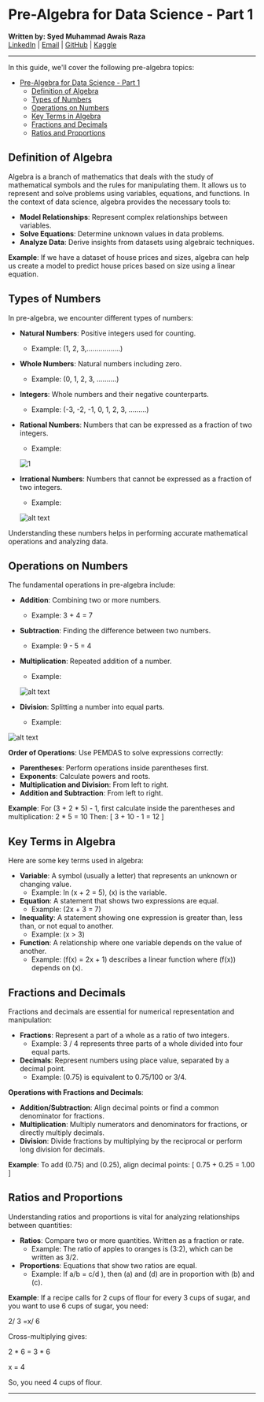 # Pre-Algebra for Data Science - Part 1 


**Written by: Syed Muhammad Awais Raza**  
[LinkedIn](https://www.linkedin.com/in/syed-muhammad-awais-raza-905317278/) | [Email](mailto:awaisraza5424@gmail.com) | [GitHub](https://github.com/awai1s) | [Kaggle](https://www.kaggle.com/awais5424) 

---

In this guide, we'll cover the following pre-algebra topics:

- [Pre-Algebra for Data Science - Part 1](#pre-algebra-for-data-science---part-1)
  - [Definition of Algebra](#definition-of-algebra)
  - [Types of Numbers](#types-of-numbers)
  - [Operations on Numbers](#operations-on-numbers)
  - [Key Terms in Algebra](#key-terms-in-algebra)
  - [Fractions and Decimals](#fractions-and-decimals)
  - [Ratios and Proportions](#ratios-and-proportions)

## Definition of Algebra

Algebra is a branch of mathematics that deals with the study of mathematical symbols and the rules for manipulating them. It allows us to represent and solve problems using variables, equations, and functions. In the context of data science, algebra provides the necessary tools to:

- **Model Relationships**: Represent complex relationships between variables.
- **Solve Equations**: Determine unknown values in data problems.
- **Analyze Data**: Derive insights from datasets using algebraic techniques.

**Example**: If we have a dataset of house prices and sizes, algebra can help us create a model to predict house prices based on size using a linear equation.

## Types of Numbers

In pre-algebra, we encounter different types of numbers:

- **Natural Numbers**: Positive integers used for counting. 
  - Example: \(1, 2, 3,.................)
- **Whole Numbers**: Natural numbers including zero.
  - Example: \(0, 1, 2, 3, ..........)
- **Integers**: Whole numbers and their negative counterparts.
  - Example: \(-3, -2, -1, 0, 1, 2, 3, .........)
- **Rational Numbers**: Numbers that can be expressed as a fraction of two integers.
  - Example:

  ![1](1.jpg)
- **Irrational Numbers**: Numbers that cannot be expressed as a fraction of two integers.
  - Example: 
  
  ![alt text](2.jpg)

Understanding these numbers helps in performing accurate mathematical operations and analyzing data.

## Operations on Numbers

The fundamental operations in pre-algebra include:

- **Addition**: Combining two or more numbers.
  - Example: 3 + 4 = 7 
- **Subtraction**: Finding the difference between two numbers.
  - Example: 9 - 5 = 4
- **Multiplication**: Repeated addition of a number.
  - Example: 

  ![alt text](3.jpg)
- **Division**: Splitting a number into equal parts.
  - Example:
   
 ![alt text](4.jpg)

**Order of Operations**: Use PEMDAS to solve expressions correctly:
- **Parentheses**: Perform operations inside parentheses first.
- **Exponents**: Calculate powers and roots.
- **Multiplication and Division**: From left to right.
- **Addition and Subtraction**: From left to right.

**Example**: For \(3 + 2 * 5) - 1\, first calculate inside the parentheses and multiplication:
2 * 5 = 10 
Then:
\[ 3 + 10 - 1 = 12 \]

## Key Terms in Algebra

Here are some key terms used in algebra:

- **Variable**: A symbol (usually a letter) that represents an unknown or changing value.
  - Example: In \(x + 2 = 5\), \(x\) is the variable.
- **Equation**: A statement that shows two expressions are equal.
  - Example: \(2x + 3 = 7\)
- **Inequality**: A statement showing one expression is greater than, less than, or not equal to another.
  - Example: \(x > 3\)
- **Function**: A relationship where one variable depends on the value of another.
  - Example: \(f(x) = 2x + 1\) describes a linear function where \(f(x)\) depends on \(x\).

## Fractions and Decimals

Fractions and decimals are essential for numerical representation and manipulation:

- **Fractions**: Represent a part of a whole as a ratio of two integers.
  - Example: 3 / 4 represents three parts of a whole divided into four equal parts.
- **Decimals**: Represent numbers using place value, separated by a decimal point.
  - Example: \(0.75\) is equivalent to 0.75/100 or 3/4.

**Operations with Fractions and Decimals**:
- **Addition/Subtraction**: Align decimal points or find a common denominator for fractions.
- **Multiplication**: Multiply numerators and denominators for fractions, or directly multiply decimals.
- **Division**: Divide fractions by multiplying by the reciprocal or perform long division for decimals.

**Example**: To add \(0.75\) and \(0.25\), align decimal points:
\[ 0.75 + 0.25 = 1.00 \]

## Ratios and Proportions

Understanding ratios and proportions is vital for analyzing relationships between quantities:

- **Ratios**: Compare two or more quantities. Written as a fraction or rate.
  - Example: The ratio of apples to oranges is \(3:2\), which can be written as 3/2.
- **Proportions**: Equations that show two ratios are equal.
  - Example: If a/b = c/d \), then \(a\) and \(d\) are in proportion with \(b\) and \(c\).

**Example**: If a recipe calls for 2 cups of flour for every 3 cups of sugar, and you want to use 6 cups of sugar, you need:

2/ 3 =x/ 6 

Cross-multiplying gives:

2 * 6  = 3 * 6

x = 4

So, you need 4 cups of flour.

---
